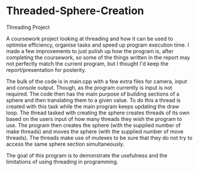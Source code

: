 # Threaded-Sphere-Creation
Threading Project

A coursework project looking at threading and how it can be used to optimise efficiency, organise tasks and speed up program execution time.
I made a few improvements to just polish up how the program is, after completing the coursework, so some of the things written in the report may not perfectly match the current program, but I thought I'd keep the report/presentation for posterity.

The bulk of the code is in main.cpp with a few extra files for camera, input and console output. Though, as the program currently is input is not required.
The code then has the main purpose of building sections of a sphere and then translating them to a given value. To do this a thread is created with this task while the main program keeps updating the draw loop.
The thread tasked with creating the sphere creates threads of its own based on the users input of how many threads they wish the program to use. The program then creates the sphere (with the supplied number of make threads) and moves the sphere (with the supplied number of move threads).
The threads make use of mutexes to be sure that they do not try to access the same sphere section simultaneously.

The goal of this program is to demonstrate the usefulness and the limitations of using threading in programming.
